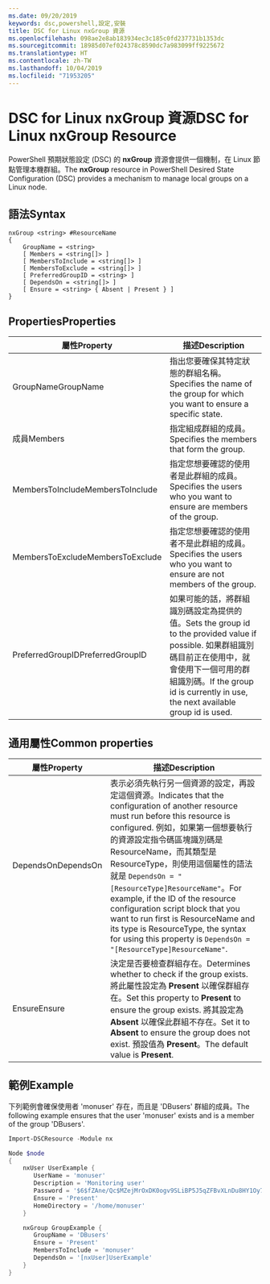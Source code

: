 ```yaml
---
ms.date: 09/20/2019
keywords: dsc,powershell,設定,安裝
title: DSC for Linux nxGroup 資源
ms.openlocfilehash: 098ae2e8ab183934ec3c185c0fd237731b1353dc
ms.sourcegitcommit: 18985d07ef024378c8590dc7a983099ff9225672
ms.translationtype: HT
ms.contentlocale: zh-TW
ms.lasthandoff: 10/04/2019
ms.locfileid: "71953205"
---
```

# <a name="dsc-for-linux-nxgroup-resource"></a><span data-ttu-id="8044c-103">DSC for Linux nxGroup 資源</span><span class="sxs-lookup"><span data-stu-id="8044c-103">DSC for Linux nxGroup Resource</span></span>

<span data-ttu-id="8044c-104">PowerShell 預期狀態設定 (DSC) 的 **nxGroup** 資源會提供一個機制，在 Linux 節點管理本機群組。</span><span class="sxs-lookup"><span data-stu-id="8044c-104">The **nxGroup** resource in PowerShell Desired State Configuration (DSC) provides a mechanism to manage local groups on a Linux node.</span></span>

## <a name="syntax"></a><span data-ttu-id="8044c-105">語法</span><span class="sxs-lookup"><span data-stu-id="8044c-105">Syntax</span></span>

```Syntax
nxGroup <string> #ResourceName
{
    GroupName = <string>
    [ Members = <string[]> ]
    [ MembersToInclude = <string[]> ]
    [ MembersToExclude = <string[]> ]
    [ PreferredGroupID = <string> ]
    [ DependsOn = <string[]> ]
    [ Ensure = <string> { Absent | Present } ]
}
```

## <a name="properties"></a><span data-ttu-id="8044c-106">Properties</span><span class="sxs-lookup"><span data-stu-id="8044c-106">Properties</span></span>

|<span data-ttu-id="8044c-107">屬性</span><span class="sxs-lookup"><span data-stu-id="8044c-107">Property</span></span> |<span data-ttu-id="8044c-108">描述</span><span class="sxs-lookup"><span data-stu-id="8044c-108">Description</span></span> |
|---|---|
|<span data-ttu-id="8044c-109">GroupName</span><span class="sxs-lookup"><span data-stu-id="8044c-109">GroupName</span></span> |<span data-ttu-id="8044c-110">指出您要確保其特定狀態的群組名稱。</span><span class="sxs-lookup"><span data-stu-id="8044c-110">Specifies the name of the group for which you want to ensure a specific state.</span></span> |
|<span data-ttu-id="8044c-111">成員</span><span class="sxs-lookup"><span data-stu-id="8044c-111">Members</span></span> |<span data-ttu-id="8044c-112">指定組成群組的成員。</span><span class="sxs-lookup"><span data-stu-id="8044c-112">Specifies the members that form the group.</span></span> |
|<span data-ttu-id="8044c-113">MembersToInclude</span><span class="sxs-lookup"><span data-stu-id="8044c-113">MembersToInclude</span></span> |<span data-ttu-id="8044c-114">指定您想要確認的使用者是此群組的成員。</span><span class="sxs-lookup"><span data-stu-id="8044c-114">Specifies the users who you want to ensure are members of the group.</span></span> |
|<span data-ttu-id="8044c-115">MembersToExclude</span><span class="sxs-lookup"><span data-stu-id="8044c-115">MembersToExclude</span></span> |<span data-ttu-id="8044c-116">指定您想要確認的使用者不是此群組的成員。</span><span class="sxs-lookup"><span data-stu-id="8044c-116">Specifies the users who you want to ensure are not members of the group.</span></span> |
|<span data-ttu-id="8044c-117">PreferredGroupID</span><span class="sxs-lookup"><span data-stu-id="8044c-117">PreferredGroupID</span></span> |<span data-ttu-id="8044c-118">如果可能的話，將群組識別碼設定為提供的值。</span><span class="sxs-lookup"><span data-stu-id="8044c-118">Sets the group id to the provided value if possible.</span></span> <span data-ttu-id="8044c-119">如果群組識別碼目前正在使用中，就會使用下一個可用的群組識別碼。</span><span class="sxs-lookup"><span data-stu-id="8044c-119">If the group id is currently in use, the next available group id is used.</span></span> |

## <a name="common-properties"></a><span data-ttu-id="8044c-120">通用屬性</span><span class="sxs-lookup"><span data-stu-id="8044c-120">Common properties</span></span>

|<span data-ttu-id="8044c-121">屬性</span><span class="sxs-lookup"><span data-stu-id="8044c-121">Property</span></span> |<span data-ttu-id="8044c-122">描述</span><span class="sxs-lookup"><span data-stu-id="8044c-122">Description</span></span> |
|---|---|
|<span data-ttu-id="8044c-123">DependsOn</span><span class="sxs-lookup"><span data-stu-id="8044c-123">DependsOn</span></span> |<span data-ttu-id="8044c-124">表示必須先執行另一個資源的設定，再設定這個資源。</span><span class="sxs-lookup"><span data-stu-id="8044c-124">Indicates that the configuration of another resource must run before this resource is configured.</span></span> <span data-ttu-id="8044c-125">例如，如果第一個想要執行的資源設定指令碼區塊識別碼是 ResourceName，而其類型是 ResourceType，則使用這個屬性的語法就是 `DependsOn = "[ResourceType]ResourceName"`。</span><span class="sxs-lookup"><span data-stu-id="8044c-125">For example, if the ID of the resource configuration script block that you want to run first is ResourceName and its type is ResourceType, the syntax for using this property is `DependsOn = "[ResourceType]ResourceName"`.</span></span> |
|<span data-ttu-id="8044c-126">Ensure</span><span class="sxs-lookup"><span data-stu-id="8044c-126">Ensure</span></span> |<span data-ttu-id="8044c-127">決定是否要檢查群組存在。</span><span class="sxs-lookup"><span data-stu-id="8044c-127">Determines whether to check if the group exists.</span></span> <span data-ttu-id="8044c-128">將此屬性設定為 **Present** 以確保群組存在。</span><span class="sxs-lookup"><span data-stu-id="8044c-128">Set this property to **Present** to ensure the group exists.</span></span> <span data-ttu-id="8044c-129">將其設定為 **Absent** 以確保此群組不存在。</span><span class="sxs-lookup"><span data-stu-id="8044c-129">Set it to **Absent** to ensure the group does not exist.</span></span> <span data-ttu-id="8044c-130">預設值為 **Present**。</span><span class="sxs-lookup"><span data-stu-id="8044c-130">The default value is **Present**.</span></span> |

## <a name="example"></a><span data-ttu-id="8044c-131">範例</span><span class="sxs-lookup"><span data-stu-id="8044c-131">Example</span></span>

<span data-ttu-id="8044c-132">下列範例會確保使用者 'monuser' 存在，而且是 'DBusers' 群組的成員。</span><span class="sxs-lookup"><span data-stu-id="8044c-132">The following example ensures that the user 'monuser' exists and is a member of the group 'DBusers'.</span></span>

```powershell
Import-DSCResource -Module nx

Node $node
{
    nxUser UserExample {
       UserName = 'monuser'
       Description = 'Monitoring user'
       Password = '$6$fZAne/Qc$MZejMrOxDK0ogv9SLiBP5J5qZFBvXLnDu8HY1Oy7ycX.Y3C7mGPUfeQy3A82ev3zIabhDQnj2ayeuGn02CqE/0'
       Ensure = 'Present'
       HomeDirectory = '/home/monuser'
    }

    nxGroup GroupExample {
       GroupName = 'DBusers'
       Ensure = 'Present'
       MembersToInclude = 'monuser'
       DependsOn = '[nxUser]UserExample'
    }
}
```